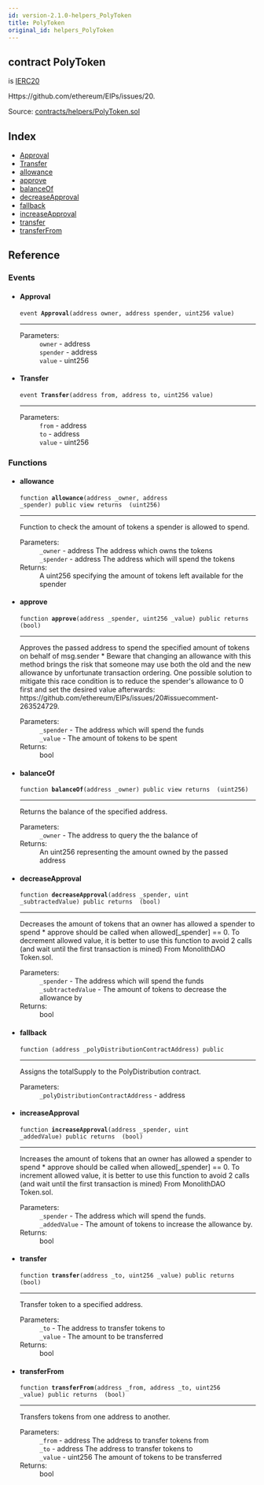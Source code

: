```yaml
---
id: version-2.1.0-helpers_PolyToken
title: PolyToken
original_id: helpers_PolyToken
---
```


<div class="contract-doc"><div class="contract"><h2 class="contract-header"><span class="contract-kind">contract</span> PolyToken</h2><p class="base-contracts"><span>is</span> <a href="interfaces_IERC20.html">IERC20</a></p><p class="description">Https://github.com/ethereum/EIPs/issues/20.</p><div class="source">Source: <a href="https://github.com/PolymathNetwork/polymath-core/blob/v2.1.0/contracts/helpers/PolyToken.sol" target="_blank">contracts/helpers/PolyToken.sol</a></div></div><div class="index"><h2>Index</h2><ul><li><a href="helpers_PolyToken.html#Approval">Approval</a></li><li><a href="helpers_PolyToken.html#Transfer">Transfer</a></li><li><a href="helpers_PolyToken.html#allowance">allowance</a></li><li><a href="helpers_PolyToken.html#approve">approve</a></li><li><a href="helpers_PolyToken.html#balanceOf">balanceOf</a></li><li><a href="helpers_PolyToken.html#decreaseApproval">decreaseApproval</a></li><li><a href="helpers_PolyToken.html#">fallback</a></li><li><a href="helpers_PolyToken.html#increaseApproval">increaseApproval</a></li><li><a href="helpers_PolyToken.html#transfer">transfer</a></li><li><a href="helpers_PolyToken.html#transferFrom">transferFrom</a></li></ul></div><div class="reference"><h2>Reference</h2><div class="events"><h3>Events</h3><ul><li><div class="item event"><span id="Approval" class="anchor-marker"></span><h4 class="name">Approval</h4><div class="body"><code class="signature">event <strong>Approval</strong><span>(address owner, address spender, uint256 value) </span></code><hr/><dl><dt><span class="label-parameters">Parameters:</span></dt><dd><div><code>owner</code> - address</div><div><code>spender</code> - address</div><div><code>value</code> - uint256</div></dd></dl></div></div></li><li><div class="item event"><span id="Transfer" class="anchor-marker"></span><h4 class="name">Transfer</h4><div class="body"><code class="signature">event <strong>Transfer</strong><span>(address from, address to, uint256 value) </span></code><hr/><dl><dt><span class="label-parameters">Parameters:</span></dt><dd><div><code>from</code> - address</div><div><code>to</code> - address</div><div><code>value</code> - uint256</div></dd></dl></div></div></li></ul></div><div class="functions"><h3>Functions</h3><ul><li><div class="item function"><span id="allowance" class="anchor-marker"></span><h4 class="name">allowance</h4><div class="body"><code class="signature">function <strong>allowance</strong><span>(address _owner, address _spender) </span><span>public </span><span>view </span><span>returns  (uint256) </span></code><hr/><div class="description"><p>Function to check the amount of tokens a spender is allowed to spend.</p></div><dl><dt><span class="label-parameters">Parameters:</span></dt><dd><div><code>_owner</code> - address The address which owns the tokens</div><div><code>_spender</code> - address The address which will spend the tokens</div></dd><dt><span class="label-return">Returns:</span></dt><dd>A uint256 specifying the amount of tokens left available for the spender</dd></dl></div></div></li><li><div class="item function"><span id="approve" class="anchor-marker"></span><h4 class="name">approve</h4><div class="body"><code class="signature">function <strong>approve</strong><span>(address _spender, uint256 _value) </span><span>public </span><span>returns  (bool) </span></code><hr/><div class="description"><p>Approves the passed address to spend the specified amount of tokens on behalf of msg.sender * Beware that changing an allowance with this method brings the risk that someone may use both the old and the new allowance by unfortunate transaction ordering. One possible solution to mitigate this race condition is to reduce the spender&#x27;s allowance to 0 first and set the desired value afterwards: https://github.com/ethereum/EIPs/issues/20#issuecomment-263524729.</p></div><dl><dt><span class="label-parameters">Parameters:</span></dt><dd><div><code>_spender</code> - The address which will spend the funds</div><div><code>_value</code> - The amount of tokens to be spent</div></dd><dt><span class="label-return">Returns:</span></dt><dd>bool</dd></dl></div></div></li><li><div class="item function"><span id="balanceOf" class="anchor-marker"></span><h4 class="name">balanceOf</h4><div class="body"><code class="signature">function <strong>balanceOf</strong><span>(address _owner) </span><span>public </span><span>view </span><span>returns  (uint256) </span></code><hr/><div class="description"><p>Returns the balance of the specified address.</p></div><dl><dt><span class="label-parameters">Parameters:</span></dt><dd><div><code>_owner</code> - The address to query the the balance of</div></dd><dt><span class="label-return">Returns:</span></dt><dd>An uint256 representing the amount owned by the passed address</dd></dl></div></div></li><li><div class="item function"><span id="decreaseApproval" class="anchor-marker"></span><h4 class="name">decreaseApproval</h4><div class="body"><code class="signature">function <strong>decreaseApproval</strong><span>(address _spender, uint _subtractedValue) </span><span>public </span><span>returns  (bool) </span></code><hr/><div class="description"><p>Decreases the amount of tokens that an owner has allowed a spender to spend * approve should be called when allowed[_spender] == 0. To decrement allowed value, it is better to use this function to avoid 2 calls (and wait until the first transaction is mined) From MonolithDAO Token.sol.</p></div><dl><dt><span class="label-parameters">Parameters:</span></dt><dd><div><code>_spender</code> - The address which will spend the funds</div><div><code>_subtractedValue</code> - The amount of tokens to decrease the allowance by</div></dd><dt><span class="label-return">Returns:</span></dt><dd>bool</dd></dl></div></div></li><li><div class="item function"><span id="fallback" class="anchor-marker"></span><h4 class="name">fallback</h4><div class="body"><code class="signature">function <strong></strong><span>(address _polyDistributionContractAddress) </span><span>public </span></code><hr/><div class="description"><p>Assigns the totalSupply to the PolyDistribution contract.</p></div><dl><dt><span class="label-parameters">Parameters:</span></dt><dd><div><code>_polyDistributionContractAddress</code> - address</div></dd></dl></div></div></li><li><div class="item function"><span id="increaseApproval" class="anchor-marker"></span><h4 class="name">increaseApproval</h4><div class="body"><code class="signature">function <strong>increaseApproval</strong><span>(address _spender, uint _addedValue) </span><span>public </span><span>returns  (bool) </span></code><hr/><div class="description"><p>Increases the amount of tokens that an owner has allowed a spender to spend * approve should be called when allowed[_spender] == 0. To increment allowed value, it is better to use this function to avoid 2 calls (and wait until the first transaction is mined) From MonolithDAO Token.sol.</p></div><dl><dt><span class="label-parameters">Parameters:</span></dt><dd><div><code>_spender</code> - The address which will spend the funds.</div><div><code>_addedValue</code> - The amount of tokens to increase the allowance by.</div></dd><dt><span class="label-return">Returns:</span></dt><dd>bool</dd></dl></div></div></li><li><div class="item function"><span id="transfer" class="anchor-marker"></span><h4 class="name">transfer</h4><div class="body"><code class="signature">function <strong>transfer</strong><span>(address _to, uint256 _value) </span><span>public </span><span>returns  (bool) </span></code><hr/><div class="description"><p>Transfer token to a specified address.</p></div><dl><dt><span class="label-parameters">Parameters:</span></dt><dd><div><code>_to</code> - The address to transfer tokens to</div><div><code>_value</code> - The amount to be transferred</div></dd><dt><span class="label-return">Returns:</span></dt><dd>bool</dd></dl></div></div></li><li><div class="item function"><span id="transferFrom" class="anchor-marker"></span><h4 class="name">transferFrom</h4><div class="body"><code class="signature">function <strong>transferFrom</strong><span>(address _from, address _to, uint256 _value) </span><span>public </span><span>returns  (bool) </span></code><hr/><div class="description"><p>Transfers tokens from one address to another.</p></div><dl><dt><span class="label-parameters">Parameters:</span></dt><dd><div><code>_from</code> - address The address to transfer tokens from</div><div><code>_to</code> - address The address to transfer tokens to</div><div><code>_value</code> - uint256 The amount of tokens to be transferred</div></dd><dt><span class="label-return">Returns:</span></dt><dd>bool</dd></dl></div></div></li></ul></div></div></div>
